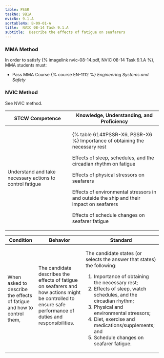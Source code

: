 ```yaml
---
table: PSSR
taskNo: 9B1A
nvicNo: 9.1.A 
sortableNo: B-09-01-A
title:  NVIC 08-14 Task 9.1.A
subtitle:  Describe the effects of fatigue on seafarers
---
```



### MMA Method

In order to satisfy  {% imagelink nvic-08-14.pdf, NVIC 08-14 Task 9.1.A %}, MMA students must:

* Pass MMA Course {% course EN-1112 %}  *Engineering Systems and Safety*


### NVIC Method

<a onclick="togglevisibility('nvic_methods')" >See NVIC method.</a>

<div id='nvic_methods' class='hide'>

<table>
<thead>
<tr>
<th class='forty'> STCW Competence </th>
<th class='sixty'> Knowledge, Understanding, and Proficiency </th>
</tr>
</thead>




<tbody>
<tr><td markdown='1'>

Understand and take necessary actions to control fatigue

</td><td markdown='1'>

{% table 614#PSSR-X6, PSSR-X6 %} Importance of obtaining the necessary rest 

Effects of sleep, schedules, and the circadian rhythm on fatigue 

Effects of physical stressors on seafarers 

Effects of environmental stressors in and outside the ship and their impact on seafarers 

Effects of schedule changes on seafarer fatigue

</td></tr>


</tbody>
</table>


<table>
<thead>
<tr><th class='twenty'>  Condition </th><th class='twenty'> Behavior </th><th  class='sixty'>Standard </th></tr>
</thead>
<tbody >



<tr><td markdown='1'>

When asked to describe the effects of fatigue and how to control them,

</td><td markdown='1'>

The candidate describes the effects of fatigue on seafarers and how actions might be controlled to ensure safe performance of duties and responsibilities.

<br>

<div class="tooltip" markdown='1'>



</div>


</td><td markdown='1'>

The candidate states (or selects the answer that states) the following:
 
1.  Importance of obtaining the necessary rest; 
2.  Effects of sleep, watch schedules, and the circadian rhythm; 
3.  Physical and environmental stressors; 
4.  Diet, exercise and medications/supplements; and 
5.  Schedule changes on seafarer fatigue.

</td></tr>
</tbody>
</table>
</div>
